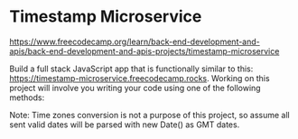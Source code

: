 # Timestamp Microservice
https://www.freecodecamp.org/learn/back-end-development-and-apis/back-end-development-and-apis-projects/timestamp-microservice

Build a full stack JavaScript app that is functionally similar to this: https://timestamp-microservice.freecodecamp.rocks. Working on this project will involve you writing your code using one of the following methods:

Note: Time zones conversion is not a purpose of this project, so assume all sent valid dates will be parsed with new Date() as GMT dates.

